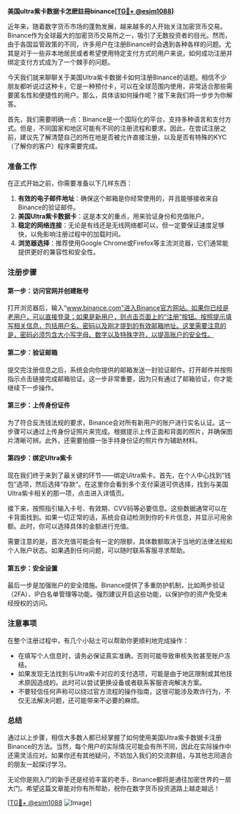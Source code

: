 **美国ultra紫卡数据卡怎麽註冊binance[[TG💪+ @esim1088](https://t.me/s/esim1088)]**

近年来，随着数字货币市场的蓬勃发展，越来越多的人开始关注加密货币交易。Binance作为全球最大的加密货币交易所之一，吸引了无数投资者的目光。然而，由于各国监管政策的不同，许多用户在注册Binance时会遇到各种各样的问题。尤其是对于一些非本地居民或者希望使用特定支付方式的用户来说，如何成功注册并绑定支付方式成为了一个棘手的问题。

今天我们就来聊聊关于美国Ultra紫卡数据卡如何注册Binance的话题。相信不少朋友都听说过这种卡，它是一种预付卡，可以在全球范围内使用，非常适合那些需要匿名性和便捷性的用户。那么，具体该如何操作呢？接下来我们将一步步为你解答。

首先，我们需要明确一点：Binance是一个国际化的平台，支持多种语言和支付方式。但是，不同国家和地区可能有不同的注册流程和要求。因此，在尝试注册之前，建议先了解清楚自己的所在地是否被允许直接注册，以及是否有特殊的KYC（了解你的客户）程序需要完成。

### 准备工作

在正式开始之前，你需要准备以下几样东西：

1. **有效的电子邮件地址**：确保这个邮箱是你经常使用的，并且能够接收来自Binance的验证邮件。
2. **美国Ultra紫卡数据卡**：这是本文的重点，用来验证身份和充值账户。
3. **稳定的网络连接**：无论是有线还是无线网络都可以，但一定要保证速度足够快，以免影响注册过程中的加载时间。
4. **浏览器选择**：推荐使用Google Chrome或Firefox等主流浏览器，它们通常能提供更好的兼容性和安全性。

### 注册步骤

#### 第一步：访问官网并创建账号

打开浏览器后，输入“www.binance.com”进入Binance官方网站。如果你已经是老用户，可以直接登录；如果是新用户，则点击页面上的“注册”按钮。按照提示填写相关信息，包括用户名、密码以及刚才提到的有效邮箱地址。这里需要注意的是，密码必须包含大小写字母、数字以及特殊字符，以提高账户的安全性。

#### 第二步：验证邮箱

提交完注册信息之后，系统会向你提供的邮箱发送一封验证邮件。打开邮件并按照指示点击链接完成邮箱验证。这一步非常重要，因为只有通过了邮箱验证，你才能继续下一步操作。

#### 第三步：上传身份证件

为了符合反洗钱法规的要求，Binance会对所有新用户的账户进行实名认证。这一步骤可以通过上传身份证照片来完成。根据提示上传正面和背面的照片，并确保图片清晰可辨。此外，还需要拍摄一张手持身份证的照片作为辅助材料。

#### 第四步：绑定Ultra紫卡

现在我们终于来到了最关键的环节——绑定Ultra紫卡。首先，在个人中心找到“钱包”选项，然后选择“存款”。在这里你会看到多个支付渠道可供选择，找到与美国Ultra紫卡相关的那一项，点击进入详情页。

接下来，按照指引输入卡号、有效期、CVV码等必要信息。这些数据通常可以在卡背面找到。如果一切正常的话，系统会自动检测到你的卡片信息，并显示可用余额。此时，你可以选择具体的金额进行充值。

需要注意的是，首次充值可能会有一定的限额，具体数额取决于当地的法律法规和个人账户状态。如果遇到任何问题，可以随时联系客服寻求帮助。

#### 第五步：安全设置

最后一步是加强账户的安全措施。Binance提供了多重防护机制，比如两步验证（2FA）、IP白名单管理等功能。强烈建议开启这些功能，以保护你的资产免受未经授权的访问。

### 注意事项

在整个注册过程中，有几个小贴士可以帮助你更顺利地完成操作：

- 在填写个人信息时，请务必保证真实准确，否则可能导致审核失败甚至账户冻结。
- 如果发现无法找到与Ultra紫卡对应的支付选项，可能是由于地区限制或其他技术原因造成的。此时可以尝试更换设备或者联系客服咨询解决方案。
- 不要轻信任何声称可以绕过官方流程的操作指南，这很可能涉及欺诈行为，不仅无法解决问题，还可能带来不必要的麻烦。

### 总结

通过以上步骤，相信大多数人都已经掌握了如何使用美国Ultra紫卡数据卡注册Binance的方法。当然，每个用户的实际情况可能会有所不同，因此在实际操作中还需灵活应对。如果你还有其他疑问，不妨加入我们的交流群组，与其他志同道合的朋友一起探讨学习。

无论你是刚入门的新手还是经验丰富的老手，Binance都将是通往加密世界的一扇大门。希望这篇文章能对你有所帮助，祝你在数字货币投资道路上越走越远！

[[TG💪+ @esim1088](https://t.me/s/esim1088) ![Image](https://i.postimg.cc/4NQfJmqS/Snipaste-2025-05-13-00-14-12.png)]